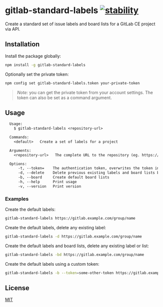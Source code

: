# gitlab-standard-labels [![stability][0]][1]

Create a standard set of issue labels and board lists for a GitLab CE project via API.

## Installation
Install the package globally:
```bash
npm install -g gitlab-standard-labels
```

Optionally set the private token:
```bash
npm config set gitlab-standard-labels.token your-private-token
```

> *Note:* you can get the private token from your account settings. The token can also be set as a command argument.

## Usage
```txt
  Usage:
    $ gitlab-standard-labels <repository-url>

  Commands:
    <default>   Create a set of labels for a project

  Arguments:
    <repository-url>   The complete URL to the repository (eg. https://gitlab.example.com/group/name)

  Options:
      -t, --token=    The authentication token, overwrites the token in config.json, if defined
      -d, --delete    Delete previous existing labels and board lists before the creation
      -b, --board     Create default board lists
      -h, --help      Print usage
      -v, --version   Print version
```

### Examples
Create the default labels:
```bash
gitlab-standard-labels https://gitlab.example.com/group/name
```

Create the default labels, delete any existing label:
```bash
gitlab-standard-labels -d https://gitlab.example.com/group/name
```

Create the default labels and board lists, delete any existing label or list:
```bash
gitlab-standard-labels -bd https://gitlab.example.com/group/name
```

Create the default labels using a custom token:
```bash
gitlab-standard-labels -b --token=some-other-token https://gitlab.example.com/group/name
```

## License
[MIT](https://tldrlegal.com/license/mit-license)

[0]: https://img.shields.io/badge/stability-experimental-orange.svg?style=flat-square
[1]: https://nodejs.org/api/documentation.html#documentation_stability_index
